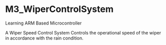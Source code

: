 # M3_WiperControlSystem
Learning ARM Based Microcontroller

A Wiper Speed Control System Controls the operational speed of the wiper in accordance with the rain condition.
